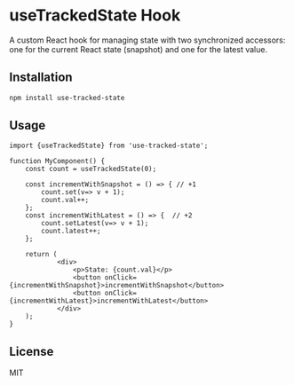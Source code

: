 # useTrackedState Hook

A custom React hook for managing state with two synchronized accessors: one for the current React state (snapshot) and one for the latest value. 
## Installation

```bash
npm install use-tracked-state
```

## Usage

```tsx
import {useTrackedState} from 'use-tracked-state';

function MyComponent() {
	const count = useTrackedState(0);

	const incrementWithSnapshot = () => { // +1
		count.set(v=> v + 1); 
		count.val++; 
	};
	const incrementWithLatest = () => {  // +2
		count.setLatest(v=> v + 1); 
		count.latest++; 
	};

	return (
			<div>
				<p>State: {count.val}</p>
				<button onClick={incrementWithSnapshot}>incrementWithSnapshot</button>
				<button onClick={incrementWithLatest}>incrementWithLatest</button>
			</div>
	);
}
```

## License

MIT
